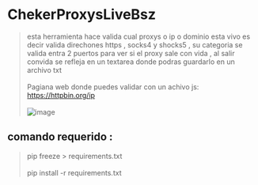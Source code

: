 # ChekerProxysLiveBsz
> esta herramienta hace valida cual proxys o ip o dominio esta vivo es decir valida direchones https , socks4 y shocks5 , su categoria se valida entra 2 puertos para ver si el proxy sale con vida , al salir convida se refleja en un textarea donde podras guardarlo en un archivo txt 
<br></br>
> Pagiana web donde puedes validar con un achivo js: https://httpbin.org/ip
<br></br>
![image](https://github.com/AvastrOficial/ChekerProxysLiveBsz/assets/91764815/4b52f3b8-474d-49e0-939d-3d7f0f1aa4bc)
## comando requerido :
> pip freeze > requirements.txt
<br></br>
> pip install -r requirements.txt




